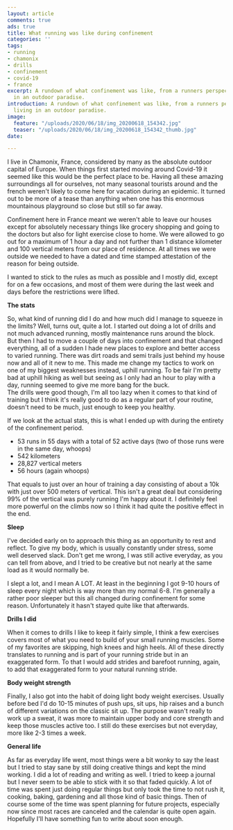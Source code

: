 ```yaml
---
layout: article
comments: true
ads: true
title: What running was like during confinement
categories: ''
tags:
- running
- chamonix
- drills
- confinement
- covid-19
- france
excerpt: A rundown of what confinement was like, from a runners perspective, living
  in an outdoor paradise.
introduction: A rundown of what confinement was like, from a runners perspective,
  living in an outdoor paradise.
image:
  feature: "/uploads/2020/06/18/img_20200618_154342.jpg"
  teaser: "/uploads/2020/06/18/img_20200618_154342_thumb.jpg"
date: 

---
```

I live in Chamonix, France, considered by many as the absolute outdoor capital of Europe. When things first started moving around Covid-19 it seemed like this would be the perfect place to be. Having all these amazing surroundings all for ourselves, not many seasonal tourists around and the french weren't likely to come here for vacation during an epidemic. It turned out to be more of a tease than anything when one has this enormous mountainous playground so close but still so far away.

Confinement here in France meant we weren't able to leave our houses except for absolutely necessary things like grocery shopping and going to the doctors but also for light exercise close to home. We were allowed to go out for a maximum of 1 hour a day and not further than 1 distance kilometer and 100 vertical meters from our place of residence. At all times we were outside we needed to have a dated and time stamped attestation of the reason for being outside.

I wanted to stick to the rules as much as possible and I mostly did, except for on a few occasions, and most of them were during the last week and days before the restrictions were lifted.

**The stats**

So, what kind of running did I do and how much did I manage to squeeze in the limits? Well, turns out, quite a lot. I started out doing a lot of drills and not much advanced running, mostly maintenance runs around the block. But then I had to move a couple of days into confinement and that changed everything, all of a sudden I hade new places to explore and better access to varied running. There was dirt roads and semi trails just behind my house now and all of it new to me. This made me change my tactics to work on one of my biggest weaknesses instead, uphill running. To be fair I'm pretty bad at uphill hiking as well but seeing as I only had an hour to play with a day, running seemed to give me more bang for the buck.  
The drills were good though, I'm all too lazy when it comes to that kind of training but I think it's really good to do as a regular part of your routine, doesn't need to be much, just enough to keep you healthy.

If we look at the actual stats, this is what I ended up with during the entirety of the confinement period.

* 53 runs in 55 days with a total of 52 active days (two of those runs were in the same day, whoops)
* 542 kilometers
* 28,827 vertical meters
* 56 hours (again whoops)

That equals to just over an hour of training a day consisting of about a 10k with just over 500 meters of vertical. This isn't a great deal but considering 99% of the vertical was purely running I'm happy about it. I definitely feel more powerful on the climbs now so I think it had quite the positive effect in the end.

**Sleep**

I've decided early on to approach this thing as an opportunity to rest and reflect. To give my body, which is usually constantly under stress, some well deserved slack. Don't get me wrong, I was still active everyday, as you can tell from above, and I tried to be creative but not nearly at the same load as it would normally be.

I slept a lot, and I mean A LOT. At least in the beginning I got 9-10 hours of sleep every night which is way more than my normal 6-8. I'm generally a rather poor sleeper but this all changed during confinement for some reason. Unfortunately it hasn't stayed quite like that afterwards.

**Drills I did**

When it comes to drills I like to keep it fairly simple, I think a few exercises covers most of what you need to build of your small running muscles. Some of my favorites are skipping, high knees and high heels. All of these directly translates to running and is part of your running stride but in an exaggerated form. To that I would add strides and barefoot running, again, to add that exaggerated form to your natural running stride.

**Body weight strength**

Finally, I also got into the habit of doing light body weight exercises. Usually before bed I'd do 10-15 minutes of push ups, sit ups, hip raises and a bunch of different variations on the classic sit up. The purpose wasn't really to work up a sweat, it was more to maintain upper body and core strength and keep those muscles active too. I still do these exercises but not everyday, more like 2-3 times a week.

**General life**

As far as everyday life went, most things were a bit wonky to say the least but I tried to stay sane by still doing creative things and kept the mind working. I did a lot of reading and writing as well. I tried to keep a journal but I never seem to be able to stick with it so that faded quickly. A lot of time was spent just doing regular things but only took the time to not rush it, cooking, baking, gardening and all those kind of basic things. Then of course some of the time was spent planning for future projects, especially now since most races are canceled and the calendar is quite open again. Hopefully I'll have something fun to write about soon enough.